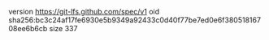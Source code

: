 version https://git-lfs.github.com/spec/v1
oid sha256:bc3c24af17fe6930e5b9349a92433c0d40f77be7ed0e6f38051816708ee6b6cb
size 337
